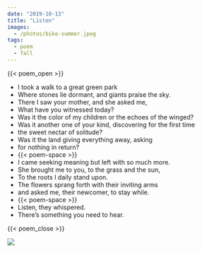 ```yaml
---
date: "2019-10-13"
title: "Listen"
images:
  - /photos/bike-summer.jpeg
tags:
  - poem
  - fall
---
```


{{< poem_open >}}

* I took a walk to a great green park
* Where stones lie dormant, and giants praise the sky.
* There I saw your mother, and she asked me,
* What have you witnessed today?
* Was it the color of my children or the echoes of the winged?
* Was it another one of your kind, discovering for the first time
* the sweet nectar of solitude?
* Was it the land giving everything away, asking
* for nothing in return?
* {{< poem-space >}}
* I came seeking meaning but left with so much more.
* She brought me to you, to the grass and the sun,
* To the roots I daily stand upon.
* The flowers sprang forth with their inviting arms
* and asked me, their newcomer, to stay while.
* {{< poem-space >}}
* Listen, they whispered.
* There’s something you need to hear.

{{< poem_close >}}

![](/photos/bike-summer.jpeg)